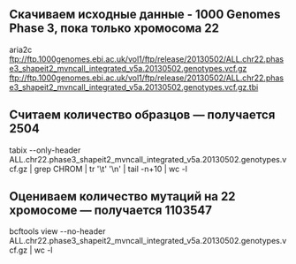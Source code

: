 ## Скачиваем исходные данные - 1000 Genomes Phase 3, пока только хромосома 22
aria2c ftp://ftp.1000genomes.ebi.ac.uk/vol1/ftp/release/20130502/ALL.chr22.phase3_shapeit2_mvncall_integrated_v5a.20130502.genotypes.vcf.gz ftp://ftp.1000genomes.ebi.ac.uk/vol1/ftp/release/20130502/ALL.chr22.phase3_shapeit2_mvncall_integrated_v5a.20130502.genotypes.vcf.gz.tbi 

## Считаем количество образцов — получается 2504
tabix --only-header ALL.chr22.phase3_shapeit2_mvncall_integrated_v5a.20130502.genotypes.vcf.gz | grep CHROM | tr '\t' '\n' | tail -n+10 | wc -l

## Оцениваем количество мутаций на 22 хромосоме — получается 1103547
bcftools view --no-header ALL.chr22.phase3_shapeit2_mvncall_integrated_v5a.20130502.genotypes.vcf.gz | wc -l
